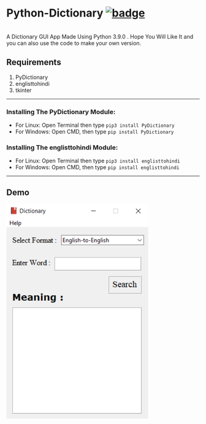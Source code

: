 # Python-Dictionary [![badge](https://user-images.githubusercontent.com/53147926/126813493-eac8e014-e46c-46e1-b1ce-49a7e38144fd.png)](https://forthebadge.com)

<br>
A Dictionary GUI App Made Using Python 3.9.0 .
Hope You Will Like It and you can also use the code to make your own version.

## Requirements
1.  PyDictionary
2.  englisttohindi
3.  tkinter

---

### Installing The PyDictionary Module:
* For Linux: Open Terminal then type ```pip3 install PyDictionary```
* For Windows: Open CMD, then type ```pip install PyDictionary```

### Installing The englisttohindi Module:
* For Linux: Open Terminal then type ```pip3 install englisttohindi```
* For Windows: Open CMD, then type ```pip install englisttohindi```

---
## Demo
<img src="Demo.png">

